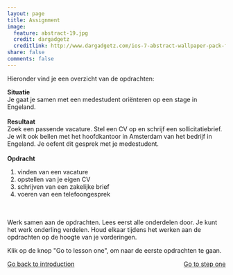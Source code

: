 ```yaml
---
layout: page
title: Assignment
image:
  feature: abstract-19.jpg
  credit: dargadgetz
  creditlink: http://www.dargadgetz.com/ios-7-abstract-wallpaper-pack-for-iphone-5-and-ipod-touch-retina/
share: false
comments: false
---
```

Hieronder vind je een overzicht van de opdrachten:

<b>Situatie</b>
<br>Je gaat je samen met een medestudent oriënteren op een stage in Engeland.
<br>
<br>
<b>Resultaat</b>
<br>Zoek een passende vacature. Stel een CV op en schrijf een sollicitatiebrief. Je wilt ook bellen met het hoofdkantoor in Amsterdam van het bedrijf in Engeland. Je oefent dit gesprek met je medestudent.
<br>
<br>
<b>Opdracht</b>
   <ol>
<li>vinden van een vacature </li>
<li>opstellen van je eigen CV </li>
<li>schrijven van een zakelijke brief </li>
<li>voeren van een telefoongesprek </li>
   </ol>
<br>
<br>Werk samen aan de opdrachten. Lees eerst alle onderdelen door. Je kunt het werk onderling verdelen. Houd elkaar tijdens het werken aan de opdrachten op de hoogte van je vorderingen.

Klik op de knop "Go to lesson one", om naar de eerste opdrachten te gaan.

<div style="float: left"> 
<a href="{{ site.url }}/groepsopdracht/introduction/" class="btn">Go back to introduction</a>
</div>

<div style="float: right"> 
<a href="{{ site.url }}/groepsopdracht/lesson-one/" class="btn">Go to step one</a>
</div>
